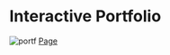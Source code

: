 # Interactive Portfolio

![portf](https://github.com/user-attachments/assets/5d3909cc-7719-4136-85b1-28a0f0cf7940)
[Page](https://marcinchodkowski.netlify.app/)
